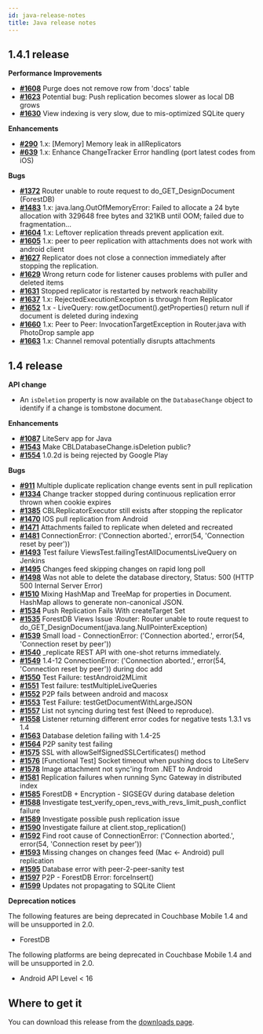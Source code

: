 ```yaml
---
id: java-release-notes
title: Java release notes
---
```


## 1.4.1 release

__Performance Improvements__

- [__#1608__](https://github.com/couchbase/couchbase-lite-java-core/issues/1608) Purge does not remove row from 'docs' table
- [__#1623__](https://github.com/couchbase/couchbase-lite-java-core/issues/1623) Potential bug: Push replication becomes slower as local DB grows
- [__#1630__](https://github.com/couchbase/couchbase-lite-java-core/issues/1630) View indexing is very slow, due to mis-optimized SQLite query

__Enhancements__

- [__#290__](https://github.com/couchbase/couchbase-lite-java-core/issues/290) 1.x: [Memory] Memory leak in allReplicators
- [__#639__](https://github.com/couchbase/couchbase-lite-java-core/issues/639) 1.x: Enhance ChangeTracker Error handling (port latest codes from iOS)

__Bugs__

- [__#1372__](https://github.com/couchbase/couchbase-lite-java-core/issues/1372) Router unable to route request to do_GET_DesignDocument (ForestDB)
- [__#1483__](https://github.com/couchbase/couchbase-lite-java-core/issues/1483) 1.x: java.lang.OutOfMemoryError: Failed to allocate a 24 byte allocation with 329648 free bytes and 321KB until OOM; failed due to fragmentation...
- [__#1604__](https://github.com/couchbase/couchbase-lite-java-core/issues/1604) 1.x: Leftover replication threads prevent application exit.
- [__#1605__](https://github.com/couchbase/couchbase-lite-java-core/issues/1605) 1.x: peer to peer replication with attachments does not work with android client
- [__#1627__](https://github.com/couchbase/couchbase-lite-java-core/issues/1627) Replicator does not close a connection immediately after stopping the replication. 
- [__#1629__](https://github.com/couchbase/couchbase-lite-java-core/issues/1629) Wrong return code for listener causes problems with puller and deleted items
- [__#1631__](https://github.com/couchbase/couchbase-lite-java-core/issues/1631) Stopped replicator is restarted by network reachability
- [__#1637__](https://github.com/couchbase/couchbase-lite-java-core/issues/1637) 1.x: RejectedExecutionException is through from Replicator
- [__#1652__](https://github.com/couchbase/couchbase-lite-java-core/issues/1652) 1.x - LiveQuery: row.getDocument().getProperties() return null if document is deleted during indexing
- [__#1660__](https://github.com/couchbase/couchbase-lite-java-core/issues/1660) 1.x: Peer to Peer: InvocationTargetException in Router.java with PhotoDrop sample app
- [__#1663__](https://github.com/couchbase/couchbase-lite-java-core/issues/1663) 1.x: Channel removal potentially disrupts attachments

## 1.4 release

__API change__

- An `isDeletion` property is now available on the `DatabaseChange` object to identify if a change is tombstone document.

__Enhancements__

- [__#1087__](https://github.com/couchbase/couchbase-lite-java-core/issues/1087) LiteServ app for Java
- [__#1543__](https://github.com/couchbase/couchbase-lite-java-core/issues/1543) Make CBLDatabaseChange.isDeletion public?
- [__#1554__](https://github.com/couchbase/couchbase-lite-java-core/issues/1554) 1.0.2d is being rejected by Google Play

__Bugs__

- [__#911__](https://github.com/couchbase/couchbase-lite-java-core/issues/911) Multiple duplicate replication change events sent in pull replication
- [__#1334__](https://github.com/couchbase/couchbase-lite-java-core/issues/1334) Change tracker stopped during continuous replication error thrown when cookie expires
- [__#1385__](https://github.com/couchbase/couchbase-lite-java-core/issues/1385) CBLReplicatorExecutor still exists after stopping the replicator
- [__#1470__](https://github.com/couchbase/couchbase-lite-java-core/issues/1470) IOS pull replication from Android
- [__#1471__](https://github.com/couchbase/couchbase-lite-java-core/issues/1471) Attachments failed to replicate when deleted and recreated
- [__#1481__](https://github.com/couchbase/couchbase-lite-java-core/issues/1481) ConnectionError: ('Connection aborted.', error(54, 'Connection reset by peer'))
- [__#1493__](https://github.com/couchbase/couchbase-lite-java-core/issues/1493) Test failure ViewsTest.failingTestAllDocumentsLiveQuery on Jenkins
- [__#1495__](https://github.com/couchbase/couchbase-lite-java-core/issues/1495) Changes feed skipping changes on rapid long poll
- [__#1498__](https://github.com/couchbase/couchbase-lite-java-core/issues/1498) Was not able to delete the database directory, Status: 500 (HTTP 500 Internal Server Error)
- [__#1510__](https://github.com/couchbase/couchbase-lite-java-core/issues/1510) Mixing HashMap and TreeMap for properties in Document. HashMap allows to generate non-canonical JSON.
- [__#1534__](https://github.com/couchbase/couchbase-lite-java-core/issues/1534) Push Replication Fails With createTarget Set
- [__#1535__](https://github.com/couchbase/couchbase-lite-java-core/issues/1535) ForestDB Views Issue :Router: Router unable to route request to do_GET_DesignDocument(java.lang.NullPointerException)
- [__#1539__](https://github.com/couchbase/couchbase-lite-java-core/issues/1539) Small load - ConnectionError: ('Connection aborted.', error(54, 'Connection reset by peer'))
- [__#1540__](https://github.com/couchbase/couchbase-lite-java-core/issues/1540) _replicate REST API with one-shot returns immediately.
- [__#1549__](https://github.com/couchbase/couchbase-lite-java-core/issues/1549) 1.4-12 ConnectionError: ('Connection aborted.', error(54, 'Connection reset by peer')) during doc add
- [__#1550__](https://github.com/couchbase/couchbase-lite-java-core/issues/1550) Test Failure: testAndroid2MLimit
- [__#1551__](https://github.com/couchbase/couchbase-lite-java-core/issues/1551) Test failure: testMultipleLiveQueries
- [__#1552__](https://github.com/couchbase/couchbase-lite-java-core/issues/1552) P2P fails between android and macosx
- [__#1553__](https://github.com/couchbase/couchbase-lite-java-core/issues/1553) Test Failure: testGetDocumentWithLargeJSON
- [__#1557__](https://github.com/couchbase/couchbase-lite-java-core/issues/1557) List not syncing during test fest (Need to reproduce).
- [__#1558__](https://github.com/couchbase/couchbase-lite-java-core/issues/1558) Listener returning different error codes for negative tests 1.3.1 vs 1.4
- [__#1563__](https://github.com/couchbase/couchbase-lite-java-core/issues/1563) Database deletion failing with 1.4-25
- [__#1564__](https://github.com/couchbase/couchbase-lite-java-core/issues/1564) P2P sanity test failing
- [__#1575__](https://github.com/couchbase/couchbase-lite-java-core/issues/1575) SSL with allowSelfSignedSSLCertificates() method
- [__#1576__](https://github.com/couchbase/couchbase-lite-java-core/issues/1576) [Functional Test] Socket timeout when pushing docs to LiteServ
- [__#1578__](https://github.com/couchbase/couchbase-lite-java-core/issues/1578) Image attachment not sync'ing from .NET to Android
- [__#1581__](https://github.com/couchbase/couchbase-lite-java-core/issues/1581) Replication failures when running Sync Gateway in distributed index
- [__#1585__](https://github.com/couchbase/couchbase-lite-java-core/issues/1585) ForestDB + Encryption - SIGSEGV during database deletion
- [__#1588__](https://github.com/couchbase/couchbase-lite-java-core/issues/1588) Investigate test_verify_open_revs_with_revs_limit_push_conflict failure
- [__#1589__](https://github.com/couchbase/couchbase-lite-java-core/issues/1589) Investigate possible push replication issue
- [__#1590__](https://github.com/couchbase/couchbase-lite-java-core/issues/1590) Investigate failure at client.stop_replication()
- [__#1592__](https://github.com/couchbase/couchbase-lite-java-core/issues/1592) Find root cause of ConnectionError: ('Connection aborted.', error(54, 'Connection reset by peer'))
- [__#1593__](https://github.com/couchbase/couchbase-lite-java-core/issues/1593) Missing changes on changes feed (Mac <- Android) pull replication
- [__#1595__](https://github.com/couchbase/couchbase-lite-java-core/issues/1595) Database error with peer-2-peer-sanity test
- [__#1597__](https://github.com/couchbase/couchbase-lite-java-core/issues/1597) P2P - ForestDB Error: forceInsert()
- [__#1599__](https://github.com/couchbase/couchbase-lite-java-core/issues/1599) Updates not propagating to SQLite Client

__Deprecation notices__

The following features are being deprecated in Couchbase Mobile 1.4 and will be unsupported in 2.0.

- ForestDB

The following platforms are being deprecated in Couchbase Mobile 1.4 and will be unsupported in 2.0.

- Android API Level < 16 

## Where to get it

You can download this release from the [downloads page](http://www.couchbase.com/nosql-databases/downloads#couchbase-mobile).